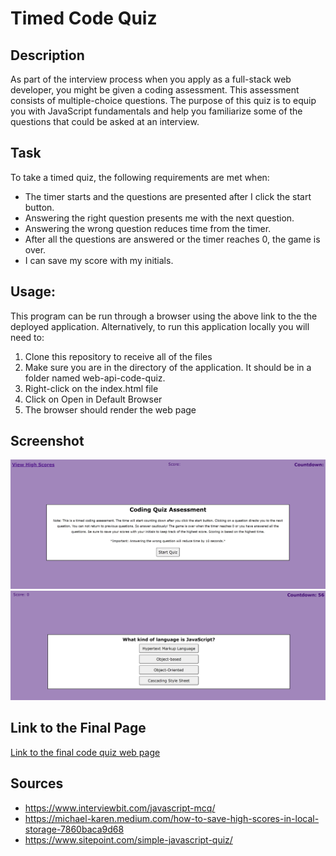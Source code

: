 # Timed Code Quiz

## Description
As part of the interview process when you apply as a full-stack web developer, you might be given a coding assessment. This assessment consists of multiple-choice questions. The purpose of this quiz is to equip you with JavaScript fundamentals and help you familiarize some of the questions that could be asked at an interview.

## Task
To take a timed quiz, the following requirements are met when:
- The timer starts and the questions are presented after I click the start button.
- Answering the right question presents me with the next question.
- Answering the wrong question reduces time from the timer. 
- After all the questions are answered or the timer reaches 0, the game is over.
- I can save my score with my initials.

## Usage:

This program can be run through a browser using the above link to the the deployed application. Alternatively, to run this application locally you will need to:

1. Clone this repository to receive all of the files
2. Make sure you are in the directory of the application. It should be in a folder named web-api-code-quiz.
3. Right-click on the index.html file
4. Click on Open in Default Browser
5. The browser should render the web page

## Screenshot
![Code quiz screenshot](./assets/images/code-quiz.jpg)
![Code quiz](./assets/images/quiz.png)

## Link to the Final Page
[Link to the final code quiz web page](https://inna-arabejo.github.io/web-api-code-quiz/)

## Sources
- https://www.interviewbit.com/javascript-mcq/
- https://michael-karen.medium.com/how-to-save-high-scores-in-local-storage-7860baca9d68
- https://www.sitepoint.com/simple-javascript-quiz/
